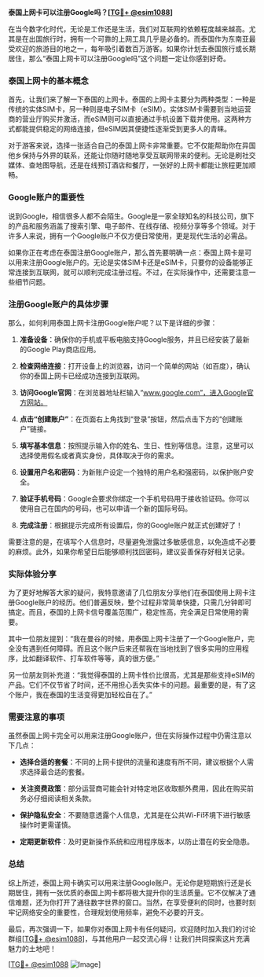 **泰国上网卡可以注册Google吗？[[TG💪+ @esim1088](https://t.me/s/esim1088)]**

在当今数字化时代，无论是工作还是生活，我们对互联网的依赖程度越来越高。尤其是在出国旅行时，拥有一个可靠的上网工具几乎是必备的。而泰国作为东南亚最受欢迎的旅游目的地之一，每年吸引着数百万游客。如果你计划去泰国旅行或长期居住，那么“泰国上网卡可以注册Google吗”这个问题一定让你感到好奇。

### 泰国上网卡的基本概念

首先，让我们来了解一下泰国的上网卡。泰国的上网卡主要分为两种类型：一种是传统的实体SIM卡，另一种则是电子SIM卡（eSIM）。实体SIM卡需要到当地运营商的营业厅购买并激活，而eSIM则可以直接通过手机设置下载并使用。这两种方式都能提供稳定的网络连接，但eSIM因其便捷性逐渐受到更多人的青睐。

对于游客来说，选择一张适合自己的泰国上网卡非常重要。它不仅能帮助你在异国他乡保持与外界的联系，还能让你随时随地享受互联网带来的便利。无论是刷社交媒体、查地图导航，还是在线预订酒店和餐厅，一张好的上网卡都能让旅程更加顺畅。

### Google账户的重要性

说到Google，相信很多人都不会陌生。Google是一家全球知名的科技公司，旗下的产品和服务涵盖了搜索引擎、电子邮件、在线存储、视频分享等多个领域。对于许多人来说，拥有一个Google账户不仅方便日常使用，更是现代生活的必需品。

如果你正在考虑在泰国注册Google账户，那么首先要明确一点：泰国上网卡是可以用来注册Google账户的。无论是实体SIM卡还是eSIM卡，只要你的设备能够正常连接到互联网，就可以顺利完成注册过程。不过，在实际操作中，还需要注意一些细节问题。

### 注册Google账户的具体步骤

那么，如何利用泰国上网卡注册Google账户呢？以下是详细的步骤：

1. **准备设备**：确保你的手机或平板电脑支持Google服务，并且已经安装了最新的Google Play商店应用。
   
2. **检查网络连接**：打开设备上的浏览器，访问一个简单的网站（如百度），确认你的泰国上网卡已经成功连接到互联网。

3. **访问Google官网**：在浏览器地址栏输入“www.google.com”，进入Google官方网站。

4. **点击“创建账户”**：在页面右上角找到“登录”按钮，然后点击下方的“创建账户”链接。

5. **填写基本信息**：按照提示输入你的姓名、生日、性别等信息。注意，这里可以选择使用假名或者真实身份，具体取决于你的需求。

6. **设置用户名和密码**：为新账户设定一个独特的用户名和强密码，以保护账户安全。

7. **验证手机号码**：Google会要求你绑定一个手机号码用于接收验证码。你可以使用自己在国内的号码，也可以申请一个新的国际号码。

8. **完成注册**：根据提示完成所有设置后，你的Google账户就正式创建好了！

需要注意的是，在填写个人信息时，尽量避免泄露过多敏感信息，以免造成不必要的麻烦。此外，如果你希望日后能够顺利找回密码，建议妥善保存好相关记录。

### 实际体验分享

为了更好地解答大家的疑问，我特意邀请了几位朋友分享他们在泰国使用上网卡注册Google账户的经历。他们普遍反映，整个过程非常简单快捷，只需几分钟即可搞定。而且，泰国的上网卡信号覆盖范围广，稳定性高，完全满足日常使用的需要。

其中一位朋友提到：“我在曼谷的时候，用泰国上网卡注册了一个Google账户，完全没有遇到任何障碍。而且这个账户后来还帮我在当地找到了很多实用的应用程序，比如翻译软件、打车软件等等，真的很方便。”

另一位朋友则补充道：“我觉得泰国的上网卡性价比很高，尤其是那些支持eSIM的产品。它们不仅节省了时间，还不用担心丢失实体卡的问题。最重要的是，有了这个账户，我在泰国的生活变得更加轻松自在了。”

### 需要注意的事项

虽然泰国上网卡完全可以用来注册Google账户，但在实际操作过程中仍需注意以下几点：

- **选择合适的套餐**：不同的上网卡提供的流量和速度有所不同，建议根据个人需求选择最合适的套餐。
  
- **关注资费政策**：部分运营商可能会针对特定地区收取额外费用，因此在购买前务必仔细阅读相关条款。

- **保护隐私安全**：不要随意透露个人信息，尤其是在公共Wi-Fi环境下进行敏感操作时更需谨慎。

- **定期更新软件**：及时更新操作系统和应用程序版本，以防止潜在的安全隐患。

### 总结

综上所述，泰国上网卡确实可以用来注册Google账户。无论你是短期旅行还是长期居住，拥有一张优质的泰国上网卡都将极大提升你的生活质量。它不仅解决了通信难题，还为你打开了通往数字世界的窗口。当然，在享受便利的同时，也要时刻牢记网络安全的重要性，合理规划使用频率，避免不必要的开支。

最后，再次强调一下，如果你对泰国上网卡有任何疑问，欢迎随时加入我们的讨论群组[[TG💪+ @esim1088](https://t.me/s/esim1088)]，与其他用户一起交流心得！让我们共同探索这片充满魅力的土地吧！

[[TG💪+ @esim1088](https://t.me/s/esim1088) ![Image](https://i.postimg.cc/4NQfJmqS/Snipaste-2025-05-13-00-14-12.png)]